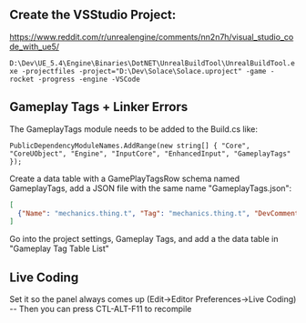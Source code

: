 ## Create the VSStudio Project:

https://www.reddit.com/r/unrealengine/comments/nn2n7h/visual_studio_code_with_ue5/

`D:\Dev\UE_5.4\Engine\Binaries\DotNET\UnrealBuildTool\UnrealBuildTool.exe -projectfiles -project="D:\Dev\Solace\Solace.uproject" -game -rocket -progress -engine -VSCode`

## Gameplay Tags + Linker Errors

The GameplayTags module needs to be added to the Build.cs like:

`PublicDependencyModuleNames.AddRange(new string[] { "Core", "CoreUObject", "Engine", "InputCore", "EnhancedInput", "GameplayTags" });`

Create a data table with a GamePlayTagsRow schema named GameplayTags, add a JSON file with the same name "GameplayTags.json":

```json
[
  {"Name": "mechanics.thing.t", "Tag": "mechanics.thing.t", "DevComment": "Yep"}
]
```

Go into the project settings, Gameplay Tags, and add a the data table in "Gameplay Tag Table List"

## Live Coding

Set it so the panel always comes up (Edit->Editor Preferences->Live Coding) -- Then you can press CTL-ALT-F11 to recompile
